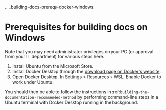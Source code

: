 .. _building-docs-prereqs-docker-windows:

# Prerequisites for building docs on Windows

Note that you may need administrator privileges on your PC (or approval from your IT department) for various steps here.

1. Install Ubuntu from the Microsoft Store.
2. Install Docker Desktop through the [download page on Docker's website](https://docs.docker.com/desktop/setup/install/windows-install/).
3. Open Docker Desktop. In Settings > Resources > WSL, Enable Docker to work under Ubuntu.

You should then be able to follow the instructions in :ref:`building-the-documentation-recommended-method` by performing command-line steps in a Ubuntu terminal with Docker Desktop running in the background.
